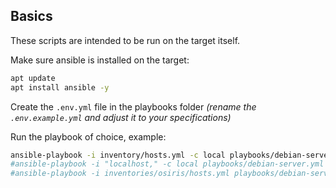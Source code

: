 ## Basics
These scripts are intended to be run on the target itself.

Make sure ansible is installed on the target:
```bash
apt update
apt install ansible -y
```

Create the `.env.yml` file in the playbooks folder _(rename the `.env.example.yml` and adjust it to your specifications)_

Run the playbook of choice, example:
```bash
ansible-playbook -i inventory/hosts.yml -c local playbooks/debian-server.yml
#ansible-playbook -i "localhost," -c local playbooks/debian-server.yml
#ansible-playbook -i inventories/osiris/hosts.yml playbooks/debian-server.yml
```

